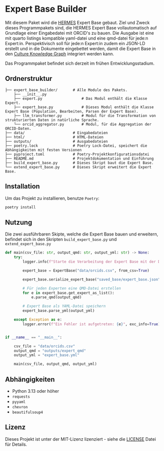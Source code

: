 # Expert Base Builder

Mit diesem Paket wird die [HERMES](https://hermes-hub.de/) Expert Base gebaut.
Ziel und Zweck dieses Programmpakets sind, die HERMES Expert Base vollautomatisch auf Grundlage einer Eingabedatei mit
ORCID's zu bauen. Die Ausgabe ist eine mit quarto listings kompatible yaml-datei und eine qmd-datei für jede:n Expert:in. 
Perspektivisch soll für jede:n Expert:in zudem ein JSON-LD erstellt und in die Dokumente eingebettet werden, damit die Expert Base in den [Culture Knowledge Graph](https://nfdi4culture.de/de/dienste/details/culture-knowledge-graph.html) integriert werden kann.

Das Programmpaket befindet sich derzeit im frühen Entwicklungsstadium.

## Ordnerstruktur

```plaintext
├── expert_base_builder/       # Alle Module des Pakets.
    ├── __init__.py                
    ├── expert.py                  # Das Modul enthält die Klasse Expert.
    ├── expert_base.py             # Dieses Modul enthält die Klasse Expert Base (Population, Bearbeiten, Parsen der Expert Base).
    ├── llm_transformer.py         # Modul für die Transformation von strukturierten Daten in natürliche Sprache.
    └── orcid_aggregator.py        # Modul, für die Aggregation der ORCID-Daten.
├── data/                      # Eingabedateien
├── html/                      # HTML-Dateien
├── outputs/                   # Ausgabedateien
├── poetry.lock                # Poetry Lock-Datei, speichert die Abhängigkeiten mit festen Versionen
├── pyproject.toml             # Poetry-Projektkonfigurationsdatei
├── README.md                  # Projektdokumentation und Einführung
├── build_expert_base.py       # Dieses Skript baut die Expert Base.
└── extend_expert_base.py      # Dieses Skript erweitert die Expert Base.
```

## Installation

Um das Projekt zu installieren, benutze `Poetry`:

```bash
poetry install
```

## Nutzung

Die zwei ausführbaren Skipte, welche die Expert Base bauen und erweitern, befindet sich in den Skripten `build_expert_base.py` und `extend_expert_base.py`

```python
def main(csv_file: str, output_qmd: str, output_yml: str) -> None:
    try:
        logger.info(f"Starte die Verarbeitung der Expert Base mit der Datei: {csv_file}")

        expert_base = ExpertBase("data/orcids.csv", from_csv=True)

        expert_base.serialize_expert_base("saved_base/expert_base.json")

        # Für jeden Experten eine QMD-Datei erstellen
        for e in expert_base.get_expert_as_list():
            e.parse_qmd(output_qmd)

        # Expert Base als YAML-Datei speichern
        expert_base.parse_yml(output_yml)

    except Exception as e:
        logger.error(f"Ein Fehler ist aufgetreten: {e}", exc_info=True)


if __name__ == "__main__":

    csv_file = "data/orcids.csv"
    output_qmd = "outputs/expert_qmd"
    output_yml = "expert_base.yml"

    main(csv_file, output_qmd, output_yml)
```

## Abhängigkeiten

- Python 3.13 oder höher
- `requests`
- `pyyaml`
- `chevron`
- `beautifulsoup4`

## Lizenz

Dieses Projekt ist unter der MIT-Lizenz lizenziert - siehe die [LICENSE](LICENSE) Datei für Details.
